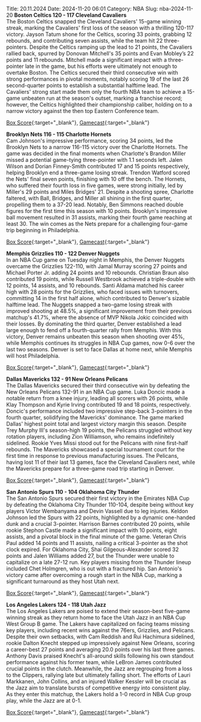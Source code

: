 Title: 20.11.2024
Date: 2024-11-20 06:01
Category: NBA 
Slug: nba-2024-11-20 
**Boston Celtics 120 - 117 Cleveland Cavaliers**  
The Boston Celtics snapped the Cleveland Cavaliers' 15-game winning streak, marking the Cavaliers' first loss of the season with a thrilling 120-117 victory. Jayson Tatum shone for the Celtics, scoring 33 points, grabbing 12 rebounds, and contributing seven assists, while the team hit 22 three-pointers. Despite the Celtics ramping up the lead to 21 points, the Cavaliers rallied back, spurred by Donovan Mitchell's 35 points and Evan Mobley’s 22 points and 11 rebounds. Mitchell made a significant impact with a three-pointer late in the game, but his efforts were ultimately not enough to overtake Boston. The Celtics secured their third consecutive win with strong performances in pivotal moments, notably scoring 19 of the last 26 second-quarter points to establish a substantial halftime lead. The Cavaliers' strong start made them only the fourth NBA team to achieve a 15-game unbeaten run at the season's outset, marking a franchise record; however, the Celtics highlighted their championship caliber, holding on to a narrow victory against the then top Eastern Conference team. 

[Box Score](/game/cle-vs-bos-0022400021/box-score){:target="_blank"}, [Gamecast](/game/cle-vs-bos-0022400021){:target="_blank"}<br>

**Brooklyn Nets 116 - 115 Charlotte Hornets**  
Cam Johnson's impressive performance, scoring 34 points, led the Brooklyn Nets to a narrow 116-115 victory over the Charlotte Hornets. The game was decided in the final moments when Charlotte's Brandon Miller missed a potential game-tying three-pointer with 1.1 seconds left. Jalen Wilson and Dorian Finney-Smith contributed 17 and 15 points respectively, helping Brooklyn end a three-game losing streak. Trendon Watford scored the Nets' final seven points, finishing with 10 off the bench. The Hornets, who suffered their fourth loss in five games, were strong initially, led by Miller's 29 points and Miles Bridges' 21. Despite a shooting spree, Charlotte faltered, with Ball, Bridges, and Miller all shining in the first quarter, propelling them to a 37-20 lead. Notably, Ben Simmons reached double figures for the first time this season with 10 points. Brooklyn's impressive ball movement resulted in 31 assists, marking their fourth game reaching at least 30. The win comes as the Nets prepare for a challenging four-game trip beginning in Philadelphia. 

[Box Score](/game/cha-vs-bkn-0022400022/box-score){:target="_blank"}, [Gamecast](/game/cha-vs-bkn-0022400022){:target="_blank"}<br>

**Memphis Grizzlies 110 - 122 Denver Nuggets**  
In an NBA Cup game on Tuesday night in Memphis, the Denver Nuggets overcame the Grizzlies 122-110, with Jamal Murray scoring 27 points and Michael Porter Jr. adding 24 points and 10 rebounds. Christian Braun also contributed 19 points, while Russell Westbrook achieved a triple-double with 12 points, 14 assists, and 10 rebounds. Santi Aldama matched his career high with 28 points for the Grizzlies, who faced issues with turnovers, committing 14 in the first half alone, which contributed to Denver's sizable halftime lead. The Nuggets snapped a two-game losing streak with improved shooting at 48.5%, a significant improvement from their previous matchup's 41.7%, where the absence of MVP Nikola Jokic coincided with their losses. By dominating the third quarter, Denver established a lead large enough to fend off a fourth-quarter rally from Memphis. With this victory, Denver remains unbeaten this season when shooting over 45%, while Memphis continues its struggles in NBA Cup games, now 0-6 over the last two seasons. Denver is set to face Dallas at home next, while Memphis will host Philadelphia. 

[Box Score](/game/den-vs-mem-0022400023/box-score){:target="_blank"}, [Gamecast](/game/den-vs-mem-0022400023){:target="_blank"}<br>

**Dallas Mavericks 132 - 91 New Orleans Pelicans**  
The Dallas Mavericks secured their third consecutive win by defeating the New Orleans Pelicans 132-91 in an NBA Cup game. Luka Doncic made a notable return from a knee injury, leading all scorers with 26 points, while Klay Thompson and Kyrie Irving contributed 19 and 18 points, respectively. Doncic's performance included two impressive step-back 3-pointers in the fourth quarter, solidifying the Mavericks' dominance. The game marked Dallas' highest point total and largest victory margin this season. Despite Trey Murphy III's season-high 19 points, the Pelicans struggled without key rotation players, including Zion Williamson, who remains indefinitely sidelined. Rookie Yves Missi stood out for the Pelicans with nine first-half rebounds. The Mavericks showcased a special tournament court for the first time in response to previous manufacturing issues. The Pelicans, having lost 11 of their last 13 games, face the Cleveland Cavaliers next, while the Mavericks prepare for a three-game road trip starting in Denver. 

[Box Score](/game/nop-vs-dal-0022400024/box-score){:target="_blank"}, [Gamecast](/game/nop-vs-dal-0022400024){:target="_blank"}<br>

**San Antonio Spurs 110 - 104 Oklahoma City Thunder**  
The San Antonio Spurs secured their first victory in the Emirates NBA Cup by defeating the Oklahoma City Thunder 110-104, despite being without key players Victor Wembanyama and Devin Vassell due to leg injuries. Keldon Johnson led the Spurs with 22 points, highlighted by a dynamic one-handed dunk and a crucial 3-pointer. Harrison Barnes contributed 20 points, while rookie Stephon Castle made a significant impact with 10 points, eight assists, and a pivotal block in the final minute of the game. Veteran Chris Paul added 14 points and 11 assists, nailing a critical 3-pointer as the shot clock expired. For Oklahoma City, Shai Gilgeous-Alexander scored 32 points and Jalen Williams added 27, but the Thunder were unable to capitalize on a late 27-12 run. Key players missing from the Thunder lineup included Chet Holmgren, who is out with a fractured hip. San Antonio's victory came after overcoming a rough start in the NBA Cup, marking a significant turnaround as they host Utah next. 

[Box Score](/game/okc-vs-sas-0022400025/box-score){:target="_blank"}, [Gamecast](/game/okc-vs-sas-0022400025){:target="_blank"}<br>

**Los Angeles Lakers 124 - 118 Utah Jazz**  
The Los Angeles Lakers are poised to extend their season-best five-game winning streak as they return home to face the Utah Jazz in an NBA Cup West Group B game. The Lakers have capitalized on facing teams missing key players, including recent wins against the 76ers, Grizzlies, and Pelicans. Despite their own setbacks, with Cam Reddish and Rui Hachimura sidelined, rookie Dalton Knecht stepped up impressively against New Orleans, scoring a career-best 27 points and averaging 20.0 points over his last three games. Anthony Davis praised Knecht's all-around skills following his own standout performance against his former team, while LeBron James contributed crucial points in the clutch. Meanwhile, the Jazz are regrouping from a loss to the Clippers, rallying late but ultimately falling short. The efforts of Lauri Markkanen, John Collins, and an injured Walker Kessler will be crucial as the Jazz aim to translate bursts of competitive energy into consistent play. As they enter this matchup, the Lakers hold a 1-0 record in NBA Cup group play, while the Jazz are at 0-1. 

[Box Score](/game/uta-vs-lal-0022400026/box-score){:target="_blank"}, [Gamecast](/game/uta-vs-lal-0022400026){:target="_blank"}<br>

